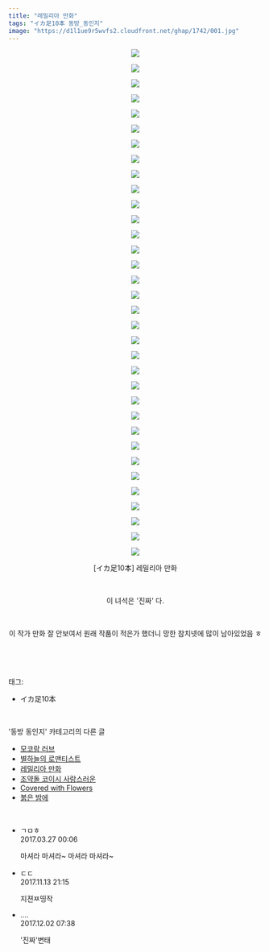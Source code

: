 ```yaml
---
title: "레밀리아 만화"
tags: "イカ足10本 동방_동인지"
image: "https://d1l1ue9r5wvfs2.cloudfront.net/ghap/1742/001.jpg"
---
```

<div class="article">
<p style="text-align: center; clear: none; float: none;"><img src="{{ site.imgserver9 }}/ghap/1742/001.jpg"/></p>
<p style="text-align: center; clear: none; float: none;"><img src="{{ site.imgserver9 }}/ghap/1742/002.jpg"/></p>
<p style="text-align: center; clear: none; float: none;"><img src="{{ site.imgserver9 }}/ghap/1742/003.jpg"/></p>
<p style="text-align: center; clear: none; float: none;"><img src="{{ site.imgserver9 }}/ghap/1742/004.jpg"/></p>
<p style="text-align: center; clear: none; float: none;"><img src="{{ site.imgserver9 }}/ghap/1742/005.jpg"/></p>
<p style="text-align: center; clear: none; float: none;"><img src="{{ site.imgserver9 }}/ghap/1742/006.jpg"/></p>
<p style="text-align: center; clear: none; float: none;"><img src="{{ site.imgserver9 }}/ghap/1742/007.jpg"/></p>
<p style="text-align: center; clear: none; float: none;"><img src="{{ site.imgserver9 }}/ghap/1742/008.jpg"/></p>
<p style="text-align: center; clear: none; float: none;"><img src="{{ site.imgserver9 }}/ghap/1742/009.jpg"/></p>
<p style="text-align: center; clear: none; float: none;"><img src="{{ site.imgserver9 }}/ghap/1742/010.jpg"/></p>
<p style="text-align: center; clear: none; float: none;"><img src="{{ site.imgserver9 }}/ghap/1742/011.jpg"/></p>
<p style="text-align: center; clear: none; float: none;"><img src="{{ site.imgserver9 }}/ghap/1742/012.jpg"/></p>
<p style="text-align: center; clear: none; float: none;"><img src="{{ site.imgserver9 }}/ghap/1742/013.jpg"/></p>
<p style="text-align: center; clear: none; float: none;"><img src="{{ site.imgserver9 }}/ghap/1742/014.jpg"/></p>
<p style="text-align: center; clear: none; float: none;"><img src="{{ site.imgserver9 }}/ghap/1742/015.jpg"/></p>
<p style="text-align: center; clear: none; float: none;"><img src="{{ site.imgserver9 }}/ghap/1742/016.jpg"/></p>
<p style="text-align: center; clear: none; float: none;"><img src="{{ site.imgserver9 }}/ghap/1742/017.jpg"/></p>
<p style="text-align: center; clear: none; float: none;"><img src="{{ site.imgserver9 }}/ghap/1742/018.jpg"/></p>
<p style="text-align: center; clear: none; float: none;"><img src="{{ site.imgserver9 }}/ghap/1742/019.jpg"/></p>
<p style="text-align: center; clear: none; float: none;"><img src="{{ site.imgserver9 }}/ghap/1742/020.jpg"/></p>
<p style="text-align: center; clear: none; float: none;"><img src="{{ site.imgserver9 }}/ghap/1742/021.jpg"/></p>
<p style="text-align: center; clear: none; float: none;"><img src="{{ site.imgserver9 }}/ghap/1742/022.jpg"/></p>
<p style="text-align: center; clear: none; float: none;"><img src="{{ site.imgserver9 }}/ghap/1742/023.jpg"/></p>
<p style="text-align: center; clear: none; float: none;"><img src="{{ site.imgserver9 }}/ghap/1742/024.jpg"/></p>
<p style="text-align: center; clear: none; float: none;"><img src="{{ site.imgserver9 }}/ghap/1742/025.jpg"/></p>
<p style="text-align: center; clear: none; float: none;"><img src="{{ site.imgserver9 }}/ghap/1742/026.jpg"/></p>
<p style="text-align: center; clear: none; float: none;"><img src="{{ site.imgserver9 }}/ghap/1742/027.jpg"/></p>
<p style="text-align: center; clear: none; float: none;"><img src="{{ site.imgserver9 }}/ghap/1742/028.jpg"/></p>
<p style="text-align: center; clear: none; float: none;"><img src="{{ site.imgserver9 }}/ghap/1742/029.jpg"/></p>
<p style="text-align: center; clear: none; float: none;"><img src="{{ site.imgserver9 }}/ghap/1742/030.jpg"/></p>
<p style="text-align: center; clear: none; float: none;"><img src="{{ site.imgserver9 }}/ghap/1742/031.jpg"/></p>
<p style="text-align: center; clear: none; float: none;"><img src="{{ site.imgserver9 }}/ghap/1742/032.jpg"/></p>
<p style="text-align: center; clear: none; float: none;"><img src="{{ site.imgserver9 }}/ghap/1742/033.jpg"/></p>
<p style="text-align: center; clear: none; float: none;"><img src="{{ site.imgserver9 }}/ghap/1742/034.jpg"/></p>
<p style="text-align: center; clear: none; float: none;">[イカ足10本] 레밀리아 만화</p>
<p style="text-align: center; clear: none; float: none;"><br/></p>
<p style="text-align: center; clear: none; float: none;">이 녀석은 '진짜' 다.</p>
<p style="text-align: center; clear: none; float: none;"><br/></p>
<p style="text-align: center; clear: none; float: none;">이 작가 만화 잘 안보여서 원래 작품이 적은가 했더니 망한 참치넷에 많이 남아있었음 ㅎ</p>
<p><br/></p>
</div><br/>
<div class="tagTrail">
<p>태그: </p>
<ul>
<li>イカ足10本</li>
</ul>
</div><br/>
<div class="another">
<p>'동방 동인지' 카테고리의 다른 글</p>
<ul>
<li><a href="/ghap_1746">모코랑 러브</a></li>
<li><a href="/ghap_1744">별하늘의 로맨티스트</a></li>
<li><a href="/ghap_1742">레밀리아 만화</a></li>
<li><a href="/ghap_1741">조약돌 코이시 사랑스러운</a></li>
<li><a href="/ghap_1739">Covered with Flowers</a></li>
<li><a href="/ghap_1738">붉은 밤에</a></li>
</ul>
</div><br/>
<div class="cb_module cb_fluid">
<div class="cb_wrt cb_profile">
<div class="comment">
<ul>
<li class="cb_thumb_off" id="comment14949905">
<div class="cb_comment_area">
<div class="cb_info_area">
<div class="cb_section">
<span class="cb_nick_name">ㄱㅁㅎ</span>
</div>
<div class="cb_section">
<span class="cb_date">2017.03.27 00:06 </span>
</div>
</div>
<div class="cb_dsc_comment">
<p class="cb_dsc">
											마셔라 마셔라~ 마셔라 마셔라~
										</p>
</div>
</div></li>
<li class="cb_thumb_off" id="comment15128681">
<div class="cb_comment_area">
<div class="cb_info_area">
<div class="cb_section">
<span class="cb_nick_name">ㄷㄷ</span>
</div>
<div class="cb_section">
<span class="cb_date">2017.11.13 21:15 </span>
</div>
</div>
<div class="cb_dsc_comment">
<p class="cb_dsc">
											지젼ㅉ띵작
										</p>
</div>
</div></li>
<li class="cb_thumb_off" id="comment15142746">
<div class="cb_comment_area">
<div class="cb_info_area">
<div class="cb_section">
<span class="cb_nick_name">....</span>
</div>
<div class="cb_section">
<span class="cb_date">2017.12.02 07:38 </span>
</div>
</div>
<div class="cb_dsc_comment">
<p class="cb_dsc">
											'진짜'변태
										</p>
</div>
</div></li>
</ul>
</div>
</div><!-- commentList close -->
</div><br/>
